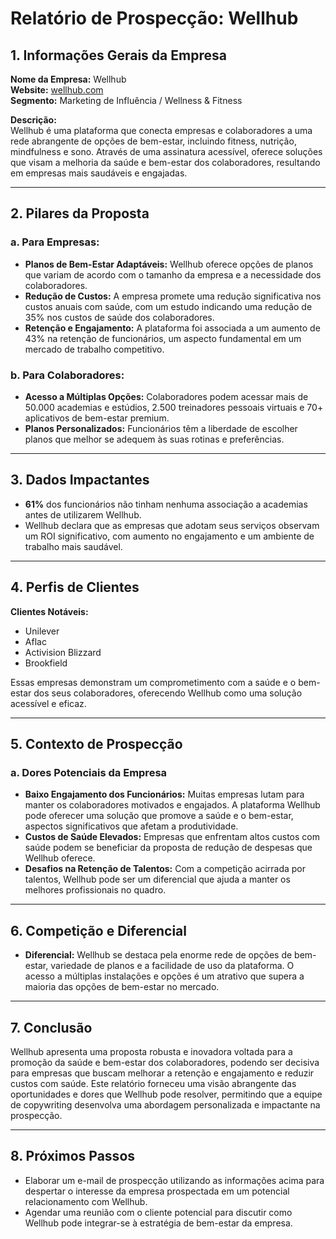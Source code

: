 # Relatório de Prospecção: Wellhub

## 1. Informações Gerais da Empresa
**Nome da Empresa:** Wellhub  
**Website:** [wellhub.com](http://www.wellhub.com)  
**Segmento:** Marketing de Influência / Wellness & Fitness  

**Descrição:**  
Wellhub é uma plataforma que conecta empresas e colaboradores a uma rede abrangente de opções de bem-estar, incluindo fitness, nutrição, mindfulness e sono. Através de uma assinatura acessível, oferece soluções que visam a melhoria da saúde e bem-estar dos colaboradores, resultando em empresas mais saudáveis e engajadas.

---

## 2. Pilares da Proposta
### a. Para Empresas:
- **Planos de Bem-Estar Adaptáveis:** Wellhub oferece opções de planos que variam de acordo com o tamanho da empresa e a necessidade dos colaboradores.
- **Redução de Custos:** A empresa promete uma redução significativa nos custos anuais com saúde, com um estudo indicando uma redução de 35% nos custos de saúde dos colaboradores.
- **Retenção e Engajamento:** A plataforma foi associada a um aumento de 43% na retenção de funcionários, um aspecto fundamental em um mercado de trabalho competitivo.

### b. Para Colaboradores:
- **Acesso a Múltiplas Opções:** Colaboradores podem acessar mais de 50.000 academias e estúdios, 2.500 treinadores pessoais virtuais e 70+ aplicativos de bem-estar premium.
- **Planos Personalizados:** Funcionários têm a liberdade de escolher planos que melhor se adequem às suas rotinas e preferências.
  
---

## 3. Dados Impactantes
- **61%** dos funcionários não tinham nenhuma associação a academias antes de utilizarem Wellhub.
- Wellhub declara que as empresas que adotam seus serviços observam um ROI significativo, com aumento no engajamento e um ambiente de trabalho mais saudável.

---

## 4. Perfis de Clientes
**Clientes Notáveis:**
- Unilever
- Aflac
- Activision Blizzard
- Brookfield

Essas empresas demonstram um comprometimento com a saúde e o bem-estar dos seus colaboradores, oferecendo Wellhub como uma solução acessível e eficaz.

---

## 5. Contexto de Prospecção
### a. Dores Potenciais da Empresa
- **Baixo Engajamento dos Funcionários:** Muitas empresas lutam para manter os colaboradores motivados e engajados. A plataforma Wellhub pode oferecer uma solução que promove a saúde e o bem-estar, aspectos significativos que afetam a produtividade.
- **Custos de Saúde Elevados:** Empresas que enfrentam altos custos com saúde podem se beneficiar da proposta de redução de despesas que Wellhub oferece.
- **Desafios na Retenção de Talentos:** Com a competição acirrada por talentos, Wellhub pode ser um diferencial que ajuda a manter os melhores profissionais no quadro.

---

## 6. Competição e Diferencial
- **Diferencial:** Wellhub se destaca pela enorme rede de opções de bem-estar, variedade de planos e a facilidade de uso da plataforma. O acesso a múltiplas instalações e opções é um atrativo que supera a maioria das opções de bem-estar no mercado.
  
---

## 7. Conclusão
Wellhub apresenta uma proposta robusta e inovadora voltada para a promoção da saúde e bem-estar dos colaboradores, podendo ser decisiva para empresas que buscam melhorar a retenção e engajamento e reduzir custos com saúde. Este relatório forneceu uma visão abrangente das oportunidades e dores que Wellhub pode resolver, permitindo que a equipe de copywriting desenvolva uma abordagem personalizada e impactante na prospecção.

---

## 8. Próximos Passos
- Elaborar um e-mail de prospecção utilizando as informações acima para despertar o interesse da empresa prospectada em um potencial relacionamento com Wellhub.
- Agendar uma reunião com o cliente potencial para discutir como Wellhub pode integrar-se à estratégia de bem-estar da empresa.